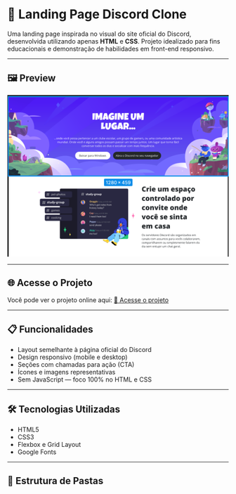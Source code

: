 # 🚀 Landing Page Discord Clone

Uma landing page inspirada no visual do site oficial do Discord, desenvolvida utilizando apenas **HTML** e **CSS**. Projeto idealizado para fins educacionais e demonstração de habilidades em front-end responsivo.

---

## 🖼️ Preview

![Preview da Landing Page](assets/images/preview.png)

---

## 🌐 Acesse o Projeto

Você pode ver o projeto online aqui: [🔗 Acesse o projeto](https://matheusflima777.github.io/Clone_Landing_Page_Discord/)


---

## 📋 Funcionalidades

- Layout semelhante à página oficial do Discord
- Design responsivo (mobile e desktop)
- Seções com chamadas para ação (CTA)
- Ícones e imagens representativas
- Sem JavaScript — foco 100% no HTML e CSS

---

## 🛠️ Tecnologias Utilizadas

- HTML5
- CSS3
- Flexbox e Grid Layout
- Google Fonts

---

## 📁 Estrutura de Pastas

